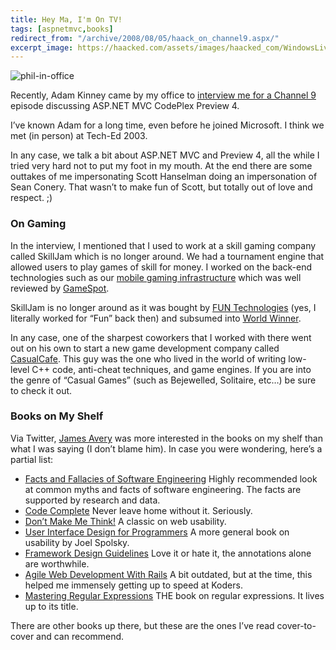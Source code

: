 ```yaml
---
title: Hey Ma, I'm On TV!
tags: [aspnetmvc,books]
redirect_from: "/archive/2008/08/05/haack_on_channel9.aspx/"
excerpt_image: https://haacked.com/assets/images/haacked_com/WindowsLiveWriter/HeyMaImOnTV_8D16/phil-in-office_3.jpg
---
```


![phil-in-office](https://haacked.com/assets/images/haacked_com/WindowsLiveWriter/HeyMaImOnTV_8D16/phil-in-office_3.jpg "phil-in-office")

Recently, Adam Kinney came by my office to [interview me for a Channel 9](http://channel9.msdn.com/shows/Continuum/MVCPreview4/ "MVC Preview 4") episode discussing ASP.NET MVC CodePlex Preview 4.

I’ve known Adam for a long time, even before he joined Microsoft. I think we met (in person) at Tech-Ed 2003.

In any case, we talk a bit about ASP.NET MVC and Preview 4, all the while I tried very hard not to put my foot in my mouth. At the end there are some outtakes of me impersonating Scott Hanselman doing an impersonation of Sean Conery. That wasn’t to make fun of Scott, but totally out of love and respect. ;)

### On Gaming

In the interview, I mentioned that I used to work at a skill gaming company called SkillJam which is no longer around. We had a tournament engine that allowed users to play games of skill for money. I worked on the back-end technologies such as our [mobile gaming infrastructure](https://haacked.com/archive/2005/06/08/mobile-phone-gaming.aspx "Mobile Phone Gaming") which was well reviewed by [GameSpot](https://haacked.com/archive/2005/09/06/great-review-on-gamespot.aspx "GameSpot Review").

SkillJam is no longer around as it was bought by [FUN Technologies](http://www.funtechnologies.com/ "Fun Technologies") (yes, I literally worked for “Fun” back then) and subsumed into [World Winner](http://www.worldwinner.com/ "World Winner").

In any case, one of the sharpest coworkers that I worked with there went out on his own to start a new game development company called [CasualCafe](http://apps.facebook.com/casualcafe/ "Casual Cafe"). This guy was the one who lived in the world of writing low-level C++ code, anti-cheat techniques, and game engines. If you are into the genre of “Casual Games” (such as Bejewelled, Solitaire, etc…) be sure to check it out.

### Books on My Shelf

Via Twitter, [James Avery](http://infozerk.com/ "James Avery") was more interested in the books on my shelf than what I was saying (I don’t blame him). In case you were wondering, here’s a partial list:

- [Facts and Fallacies of Software Engineering](http://www.amazon.com/gp/product/0321117425?ie=UTF8&tag=youvebeenhaac-20&linkCode=as2&camp=1789&creative=9325&creativeASIN=0321117425 "Facts and Fallacies") Highly recommended look at common myths and facts of software engineering. The facts are supported by research and data.
- [Code Complete](http://www.amazon.com/gp/product/0735619670?ie=UTF8&tag=youvebeenhaac-20&linkCode=as2&camp=1789&creative=9325&creativeASIN=0735619670 "Code Complete 2nd Edition") Never leave home without it. Seriously.
- [Don’t Make Me Think!](http://www.amazon.com/gp/product/0321344758?ie=UTF8&tag=youvebeenhaac-20&linkCode=as2&camp=1789&creative=9325&creativeASIN=0321344758 "Don't Make Me Think") A classic on web usability.
- [User Interface Design for Programmers](http://www.amazon.com/gp/product/1893115941?ie=UTF8&tag=youvebeenhaac-20&linkCode=as2&camp=1789&creative=9325&creativeASIN=1893115941 "UI for Programmers") A more general book on usability by Joel Spolsky.
- [Framework Design Guidelines](http://www.amazon.com/gp/product/0321246756?ie=UTF8&tag=youvebeenhaac-20&linkCode=as2&camp=1789&creative=9325&creativeASIN=0321246756 "FDG") Love it or hate it, the annotations alone are worthwhile.
- [Agile Web Development With Rails](http://www.amazon.com/gp/product/0977616630?ie=UTF8&tag=youvebeenhaac-20&linkCode=as2&camp=1789&creative=9325&creativeASIN=0977616630 "Agile Web Development With Rails") A bit outdated, but at the time, this helped me immensely getting up to speed at Koders.
- [Mastering Regular Expressions](http://www.amazon.com/gp/product/0596528124?ie=UTF8&tag=youvebeenhaac-20&linkCode=as2&camp=1789&creative=9325&creativeASIN=0596528124 "Mastering Regular Expressions") THE book on regular expressions. It lives up to its title.

There are other books up there, but these are the ones I’ve read cover-to-cover and can recommend.

